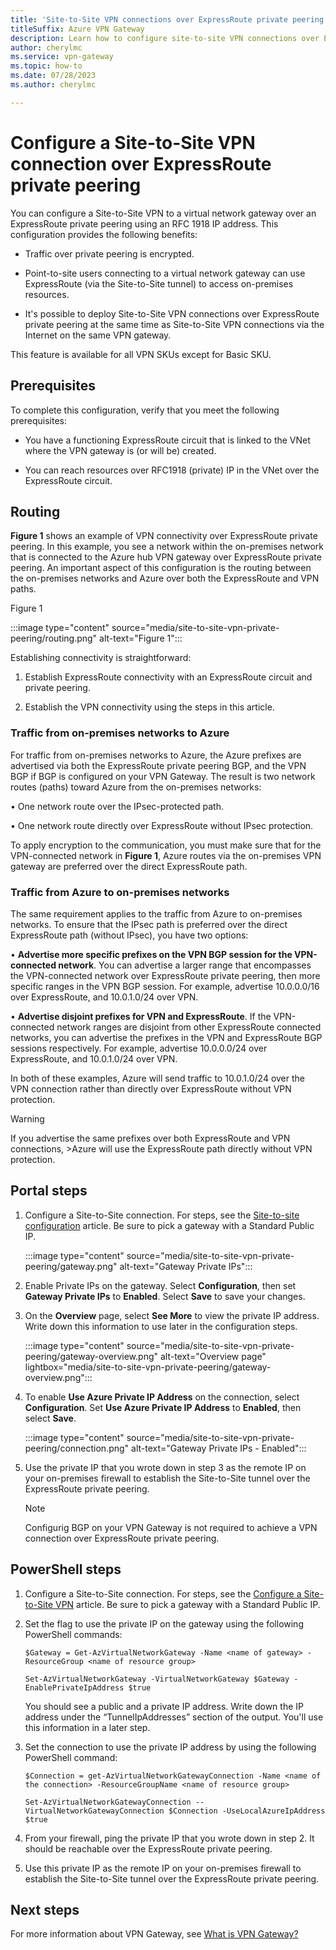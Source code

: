 ```yaml
---
title: 'Site-to-Site VPN connections over ExpressRoute private peering'
titleSuffix: Azure VPN Gateway
description: Learn how to configure site-to-site VPN connections over ExpressRoute private peering in order to encrypt traffic.
author: cherylmc
ms.service: vpn-gateway
ms.topic: how-to
ms.date: 07/28/2023
ms.author: cherylmc

---
```

# Configure a Site-to-Site VPN connection over ExpressRoute private peering

You can configure a Site-to-Site VPN to a virtual network gateway over an ExpressRoute private peering using an RFC 1918 IP address. This configuration provides the following benefits:

* Traffic over private peering is encrypted.

* Point-to-site users connecting to a virtual network gateway can use ExpressRoute (via the Site-to-Site tunnel) to access on-premises resources.

* It's possible to deploy Site-to-Site VPN connections over ExpressRoute private peering at the same time as Site-to-Site VPN connections via the Internet on the same VPN gateway.

This feature is available for all VPN SKUs except for Basic SKU. 

## Prerequisites

To complete this configuration, verify that you meet the following prerequisites:

* You have a functioning ExpressRoute circuit that is linked to the VNet where the VPN gateway is (or will be) created.

* You can reach resources over RFC1918 (private) IP in the VNet over the ExpressRoute circuit.

## <a name="routing"></a>Routing

**Figure 1** shows an example of VPN connectivity over ExpressRoute private peering. In this example, you see a network within the on-premises network that is connected to the Azure hub VPN gateway over ExpressRoute private peering. An important aspect of this configuration is the routing between the on-premises networks and Azure over both the ExpressRoute and VPN paths.

Figure 1

:::image type="content" source="media/site-to-site-vpn-private-peering/routing.png" alt-text="Figure 1":::

Establishing connectivity is straightforward:

1. Establish ExpressRoute connectivity with an ExpressRoute circuit and private peering.

1. Establish the VPN connectivity using the steps in this article.

### Traffic from on-premises networks to Azure

For traffic from on-premises networks to Azure, the Azure prefixes are advertised via both the ExpressRoute private peering BGP, and the VPN BGP if BGP is configured on your VPN Gateway. The result is two network routes (paths) toward Azure from the on-premises networks:

• One network route over the IPsec-protected path.

• One network route directly over ExpressRoute without IPsec protection.

To apply encryption to the communication, you must make sure that for the VPN-connected network in **Figure 1**, Azure routes via the on-premises VPN gateway are preferred over the direct ExpressRoute path.

### Traffic from Azure to on-premises networks

The same requirement applies to the traffic from Azure to on-premises networks. To ensure that the IPsec path is preferred over the direct ExpressRoute path (without IPsec), you have two options:

• **Advertise more specific prefixes on the VPN BGP session for the VPN-connected network**. You can advertise a larger range that encompasses the VPN-connected network over ExpressRoute private peering, then more specific ranges in the VPN BGP session. For example, advertise 10.0.0.0/16 over ExpressRoute, and 10.0.1.0/24 over VPN.

• **Advertise disjoint prefixes for VPN and ExpressRoute**. If the VPN-connected network ranges are disjoint from other ExpressRoute connected networks, you can advertise the prefixes in the VPN and ExpressRoute BGP sessions respectively. For example, advertise 10.0.0.0/24 over ExpressRoute, and 10.0.1.0/24 over VPN.

In both of these examples, Azure will send traffic to 10.0.1.0/24 over the VPN connection rather than directly over ExpressRoute without VPN protection.

>[!Warning]
>If you advertise the same prefixes over both ExpressRoute and VPN connections, >Azure will use the ExpressRoute path directly without VPN protection.
>

## <a name="portal"></a>Portal steps

1. Configure a Site-to-Site connection. For steps, see the [Site-to-site configuration](./tutorial-site-to-site-portal.md) article. Be sure to pick a gateway with a Standard Public IP. 

   :::image type="content" source="media/site-to-site-vpn-private-peering/gateway.png" alt-text="Gateway Private IPs":::
1. Enable Private IPs on the gateway. Select **Configuration**, then set **Gateway Private IPs** to **Enabled**. Select **Save** to save your changes.
1. On the **Overview** page, select **See More** to view the private IP address. Write down this information to use later in the configuration steps.

   :::image type="content" source="media/site-to-site-vpn-private-peering/gateway-overview.png" alt-text="Overview page" lightbox="media/site-to-site-vpn-private-peering/gateway-overview.png":::
1. To enable **Use Azure Private IP Address** on the connection, select  **Configuration**. Set **Use Azure Private IP Address** to **Enabled**, then select **Save**.

   :::image type="content" source="media/site-to-site-vpn-private-peering/connection.png" alt-text="Gateway Private IPs - Enabled":::
1. Use the private IP that you wrote down in step 3 as the remote IP on your on-premises firewall to establish the Site-to-Site tunnel over the ExpressRoute private peering.

   >[!NOTE]
   > Configurig BGP on your VPN Gateway is not required to achieve a VPN connection over ExpressRoute private peering.
   >

## <a name="powershell"></a>PowerShell steps

1. Configure a Site-to-Site connection. For steps, see the [Configure a Site-to-Site VPN](./tutorial-site-to-site-portal.md) article. Be sure to pick a gateway with a Standard Public IP.
1. Set the flag to use the private IP on the gateway using the following PowerShell commands:

   ```azurepowershell-interactive
   $Gateway = Get-AzVirtualNetworkGateway -Name <name of gateway> -ResourceGroup <name of resource group>

   Set-AzVirtualNetworkGateway -VirtualNetworkGateway $Gateway -EnablePrivateIpAddress $true
   ```

   You should see a public and a private IP address. Write down the IP address under the “TunnelIpAddresses” section of the output. You'll use this information in a later step.
1. Set the connection to use the private IP address by using the following PowerShell command:

   ```azurepowershell-interactive
   $Connection = get-AzVirtualNetworkGatewayConnection -Name <name of the connection> -ResourceGroupName <name of resource group>

   Set-AzVirtualNetworkGatewayConnection --VirtualNetworkGatewayConnection $Connection -UseLocalAzureIpAddress $true
   ```
1. From your firewall, ping the private IP that you wrote down in step 2. It should be reachable over the ExpressRoute private peering.
1. Use this private IP as the remote IP on your on-premises firewall to establish the Site-to-Site tunnel over the ExpressRoute private peering.

## Next steps

For more information about VPN Gateway, see [What is VPN Gateway?](vpn-gateway-about-vpngateways.md)
